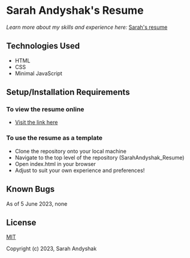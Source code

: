 # Sarah Andyshak's Resume

_Learn more about my skills and experience here:_
[Sarah's resume]()

## Technologies Used

* HTML
* CSS
* Minimal JavaScript

## Setup/Installation Requirements

### To view the resume online

* [Visit the link here](https://sarah-andyshak-resume.vercel.app/)

### To use the resume as a template

* Clone the repository onto your local machine
* Navigate to the top level of the repository (SarahAndyshak_Resume)
* Open index.html in your browser
* Adjust to suit your own experience and preferences!

## Known Bugs
As of 5 June 2023, none

## License
[MIT](https://opensource.org/license/mit/)

Copyright (c) 2023, Sarah Andyshak